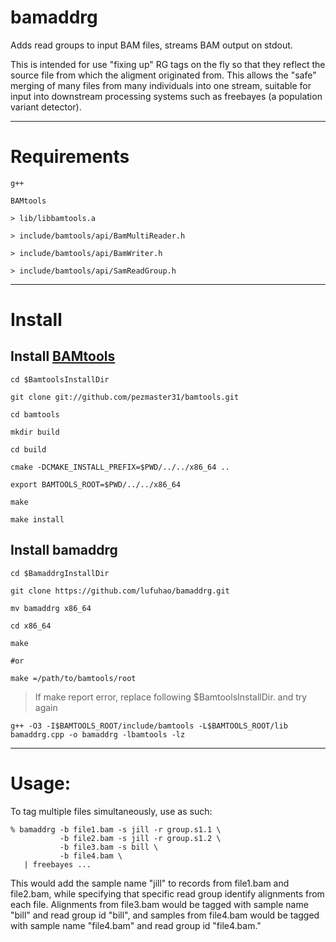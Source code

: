 # bamaddrg

Adds read groups to input BAM files, streams BAM output on stdout.

This is intended for use "fixing up" RG tags on the fly so that they reflect
the source file from which the aligment originated from.  This allows the
"safe" merging of many files from many individuals into one stream, suitable
for input into downstream processing systems such as freebayes (a population
variant detector).

---

# Requirements

    g++
    
    BAMtools
    
    > lib/libbamtools.a

    > include/bamtools/api/BamMultiReader.h

    > include/bamtools/api/BamWriter.h

    > include/bamtools/api/SamReadGroup.h

---

# Install

## Install [BAMtools](https://github.com/pezmaster31/bamtools)

    cd $BamtoolsInstallDir

    git clone git://github.com/pezmaster31/bamtools.git
    
    cd bamtools
    
    mkdir build
    
    cd build
    
    cmake -DCMAKE_INSTALL_PREFIX=$PWD/../../x86_64 ..
    
    export BAMTOOLS_ROOT=$PWD/../../x86_64
    
    make
    
    make install
    
## Install bamaddrg
    
    cd $BamaddrgInstallDir
    
    git clone https://github.com/lufuhao/bamaddrg.git
    
    mv bamaddrg x86_64

    cd x86_64
    
    make
    
    #or
    
    make =/path/to/bamtools/root
    
> If make report error, replace following $BamtoolsInstallDir. and try again

    g++ -O3 -I$BAMTOOLS_ROOT/include/bamtools -L$BAMTOOLS_ROOT/lib  bamaddrg.cpp -o bamaddrg -lbamtools -lz

---

# Usage:

To tag multiple files simultaneously, use as such:

    % bamaddrg -b file1.bam -s jill -r group.s1.1 \
               -b file2.bam -s jill -r group.s1.2 \
               -b file3.bam -s bill \
               -b file4.bam \
       | freebayes ...

This would add the sample name "jill" to records from file1.bam and file2.bam,
while specifying that specific read group identify alignments from each file.
Alignments from file3.bam would be tagged with sample name "bill" and read
group id "bill", and samples from file4.bam would be tagged with sample name
"file4.bam" and read group id "file4.bam."
